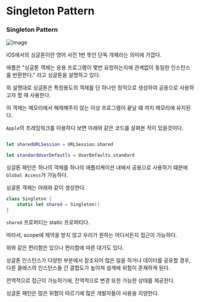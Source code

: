 # Singleton Pattern

### Singleton Pattern

![image](https://user-images.githubusercontent.com/33051018/82333248-69ed9e80-9a21-11ea-87cc-85226f166ace.png)

iOS에서의 싱글톤이란 영어 사전 1번 뜻인 단독 개체라는 의미에 가깝다.

애플은 "싱글톤 객체는 응용 프로그램이 몇번 요청하는지에 관계없이 동일한 인스턴스를 반환한다." 라고 싱글톤을 설명하고 있다.

위 설명대로 싱글톤은 특정용도의 객체를 단 하나만 정적으로 생성하여 공용으로 사용하고자 할 때 사용한다.

이 객체는 메모리에서 해제해주지 않는 이상 프로그램이 끝날 떄 까지 메모리에 유지된다.

`Apple`의 프레임워크를 이용하다 보면 아래와 같은 코드를 살펴본 적이 있을것이다.

```swift

let sharedURLSession = URLSession.shared

let standardUserDefautls = UserDefaults.standard

```

싱글톤 패턴은 하나의 객체를 하나의 애플리케이션 내에서 공용으로 사용하기 떄문에  `Global Access`가 가능하다.

싱글톤 객체는 아래와 같이 생성한다.

```swift
class Singleton {
    static let shared = Singleton()
}
```

`shared` 프로퍼티는 static 프로퍼티다.

따라서, scope에 제약을 받지 않고 우리가 원하는 어디서든지 접근이 가능하다.

위와 같은 편리함은 있으나 편리함에 따른 대가도 있다.

싱글톤 인스턴스가 다양한 부분에서 참조되어 많은 일을 하거나 데이터를 공유할 경우, 다른 클래스의 인스턴스들 간 결합도가 높아져 설계에 위험이 존재하게 된다.

전역적으로 접근이 가능하기에, 전역적으로 변경 또한 가능한 상태를 제공한다.

싱글톤 패턴은 많은 위험이 따르기에 많은 개발자들이 사용을 지양한다.

